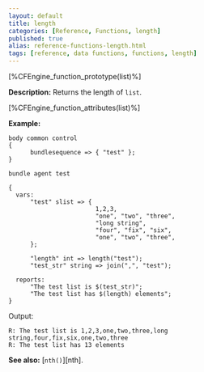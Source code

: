 ```yaml
---
layout: default
title: length
categories: [Reference, Functions, length]
published: true
alias: reference-functions-length.html
tags: [reference, data functions, functions, length]
---
```


[%CFEngine_function_prototype(list)%]

**Description:** Returns the length of `list`.

[%CFEngine_function_attributes(list)%]

**Example:**

```cf3
body common control
{
      bundlesequence => { "test" };
}

bundle agent test

{
  vars:
      "test" slist => {
                        1,2,3,
                        "one", "two", "three",
                        "long string",
                        "four", "fix", "six",
                        "one", "two", "three",
      };

      "length" int => length("test");
      "test_str" string => join(",", "test");

  reports:
      "The test list is $(test_str)";
      "The test list has $(length) elements";
}
```

Output:

```
R: The test list is 1,2,3,one,two,three,long string,four,fix,six,one,two,three
R: The test list has 13 elements
```

**See also:** [`nth()`][nth].
